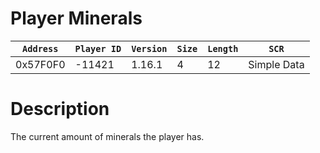 # Player Minerals

| `Address` | `Player ID` | `Version` | `Size` | `Length` | `SCR` |
| ---------- | ----------- | --------- | ------ | -------- | ---- |
| 0x57F0F0 | -11421 | 1.16.1 | 4 | 12 | Simple Data |

# Description

The current amount of minerals the player has.